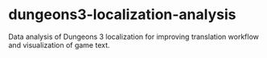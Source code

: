 # dungeons3-localization-analysis
Data analysis of Dungeons 3 localization for improving translation workflow and visualization of game text.
